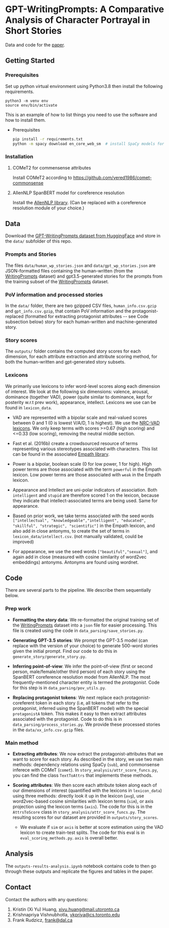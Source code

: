 # GPT-WritingPrompts: A Comparative Analysis of Character Portrayal in Short Stories

Data and code for the [paper]().

## Getting Started

### Prerequisites

Set up python virtual environment using Python3.8 then install the following requirements.
```
python3 -m venv env
source env/bin/activate
```

This is an example of how to list things you need to use the software and how to install them.
* Prerequisites
  ```sh
  pip install -r requirements.txt
  python -m spacy download en_core_web_sm  # install SpaCy models for English
  ```

### Installation

1. COMeT2 for commensense attributes

   Install COMeT2 according to https://github.com/vered1986/comet-commonsense

2. AllenNLP SpanBERT model for coreference resolution
    
    Install the [AllenNLP library](https://github.com/allenai/allennlp). (Can be replaced with a coreference resolution module of your choice.)

## Data

Download the [GPT-WritingPrompts dataset from HuggingFace](https://huggingface.co/datasets/vkpriya/GPT-WritingPrompts) and store in the `data/` subfolder of this repo.

### Prompts and Stories
The files `data/human_wp_stories.json` and `data/gpt_wp_stories.json` are JSON-formatted files containing the human-written (from the [WritingPrompts]() dataset) and gpt3.5-generated stories for the prompts from the training subset of the [WritingPrompts]() dataset.

### PoV information and processed stories
In the `data/` folder, there are two gzipped CSV files, `human_info.csv.gzip` and `gpt_info.csv.gzip`, that contain PoV information and the protagonist-replaced (formatted for extracting protagonist attributes --  see Code subsection below) story for each human-written and machine-generated story.

### Story scores
The `outputs/` folder contains the computed story scores for each dimension, for each attribute extraction and attribute scoring method, for both the human-written and gpt-generated story subsets.

### Lexicons
We primarily use lexicons to infer word-level scores along each dimension of interest. We look at the following six dimensions: valence, arousal, dominance (together VAD), power (quite similar to dominance, kept for posterity w.r.t prev work), appearance, intellect. Lexicons we use can be found in `lexicon_data`.

- VAD are represented with a bipolar scale and real-valued scores between 0 and 1 (0 is lowest V/A/D, 1 is highest). We use the [NRC-VAD lexicons](http://saifmohammad.com/WebPages/nrc-vad.html). We only keep terms with scores >=0.67 (high scoring) and <=0.33 (low scoring), removing the neutral middle section.

- Fast et al. (2016b) create a crowdsourced resource of terms representing various stereotypes associated with characters. This list can be found in the associated [Empath library](https://github.com/Ejhfast/empath-client/blob/master/empath/data/categories.tsv).

- Power is a bipolar, boolean scale (0 for low power, 1 for high). High power terms are those associated with the term `powerful` in the Empath lexicon. Low power terms are those associated with `weak` in the Empath lexicon.

- Appearance and Intellect are uni-polar indicators of association. Both `intelligent` and `stupid` are therefore scored 1 on the lexicon, because they indicate that intellect-associated terms are being used. Same for appearance. 

- Based on prior work, we take terms associated with the seed words `["intellectual", "knowledgeable","intelligent", "educated", "skillful", "strategic", "scientific"]` in the Empath lexicon, and also add in close antonyms, to create the set of terms in `lexicon_data/intellect.csv`. (not manually validated, could be improved)

- For appearance, we use the seed words `["beautiful","sexual"]`, and again add in close (measured with cosine similarity of word2vec embeddings) antonyms. Antonyms are found using wordnet.


## Code
There are several parts to the pipeline. We describe them sequentially below.

### Prep work
- **Formatting the story data**: We re-formatted the original training set of the [WritingPrompts]() dataset into a `json` file for easier processing. This file is created using the code in `data_parsing/save_stories.py`.

- **Generating GPT-3.5 stories**: We prompt the GPT-3.5 model (can replace with the version of your choice) to generate 500-word stories given the initial prompt. Find our code to do this in `generate_story/generate_story.py`.

- **Inferring point-of-view**: We infer the point-of-view (first or second person, male/female/other third person) of each story using the SpanBERT coreference resolution model from AllenNLP. The most frequently-mentioned character entity is termed the *protagonist*. Code for this step is in `data_parsing/pov_utils.py`.

- **Replacing protagonist tokens**: We next replace each protagonist-coreferent token in each story (i.e, all tokens that refer to the protagonist, inferred using the SpanBERT model) with the special `protagonistA` token. This makes it easy to then extract attributes associated with the protagonist. Code to do this is in `data_parsing/process_stories.py`. We provide these processed stories in the `data/xx_info.csv.gzip` files.

### Main method
- **Extracting attributes**: We now extract the protagonist-attributes that we want to score for each story. As described in the story, we use two main methods: dependency relations using SpaCy (`sub`), and commonsense inferece with COMeT (`comet`). In `story_analysis/attr_score_funcs.py`, you can find the class `TextToAttrs` that implements these methods.

- **Scoring attributes**: We then score each attribute token along each of our dimensions of interest (quantified with the lexicons in `lexicon_data`) using three methods: directly look it up in the lexicon (`avg`), use word2vec-based cosine similarities with lexicon terms (`sim`), or axis projection using the lexicon terms (`axis`). The code for this is in the `AttrsToScore` class in `story_analysis/attr_score_funcs.py`. The resulting scores for our dataset are provided in `outputs/story_scores`.

   - We evaluate if `sim` or `axis` is better at score estimation using the VAD lexicon to create train-test splits. The code for this eval is in `eval_scoring_methods.py`. `axis` is overall better. 

## Analysis
The `outputs-results-analysis.ipynb` notebook contains code to then go through these outputs and replicate the figures and tables in the paper.

## Contact
Contact the authors with any questions:
1. Kristin (Xi Yu) Huang, xiyu.huang@mail.utoronto.ca
2. Krishnapriya Vishnubhotla, vkpriya@cs.toronto.edu
3. Frank Rudzicz, frank@dal.ca
